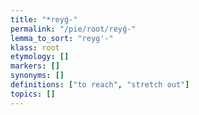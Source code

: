 ```yaml
---
title: "*reyǵ-"
permalink: "/pie/root/reyǵ-"
lemma_to_sort: "reyg'-"
klass: root
etymology: []
markers: []
synonyms: []
definitions: ["to reach", "stretch out"]
topics: []
---
```

